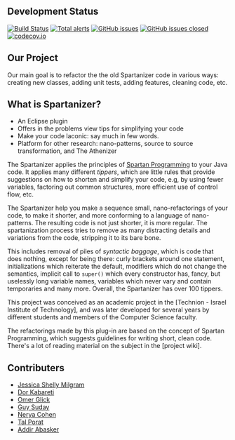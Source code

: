 ## Development Status
[![Build Status](https://travis-ci.org/TechnionYP5779/team2.svg?branch=master)](https://travis-ci.org/TechnionYP5779/team2)
[![Total alerts](https://img.shields.io/lgtm/alerts/g/TechnionYP5779/team2.svg?logo=lgtm&logoWidth=18)](https://lgtm.com/projects/g/TechnionYP5779/team2/alerts/)
[![GitHub issues](https://img.shields.io/github/issues/TechnionYP5779/team2.svg)](https://github.com/TechnionYP5779/team5/issues)
[![GitHub issues closed](https://img.shields.io/github/issues-closed-raw/TechnionYP5779/team2.svg?maxAge=2592000)]()
[![codecov.io](http://codecov.io/github/TechnionYP5779/team2/coverage.svg?branch=master)](http://codecov.io/github/TechnionYP5779/team2?branch=master)







<h2>Our Project</h2>

Our main goal is to refactor the the old Spartanizer code in various ways: creating new classes, adding unit tests, adding features, cleaning code, etc.

<h2>What is Spartanizer?</h2>
<ul>
  <li> An Eclipse plugin</li>
  <li>Offers in the problems view tips for simplifying your code </li>
  <li>Make your code laconic: say much in few words.</li>
  <li>Platform for other research: nano-patterns, source to source transformation, and The Athenizer</li>
</ul>

The Spartanizer applies the principles of <a href="https://github.com/SpartanRefactoring/Main/wiki/Spartan-Programming">Spartan Programming</a> to your Java code. It applies many different _tippers_, which are little rules that provide suggestions on how to shorten and
simplify your code, e.g, by using fewer variables, factoring out common structures, more efficient use of control flow, etc. 

The Spartanizer help you make a sequence small, nano-refactorings of your code, to make it shorter, and more conforming to a language of nano-patterns. The resulting code is not just shorter, it is more regular. The spartanization process tries to remove as many distracting details and variations from the code, stripping it to its bare bone.

This includes removal of piles of _syntactic baggage_, which is code that does nothing, except for being there:  curly brackets around one statement, initializations which reiterate the default, modifiers which do not change the semantics, implicit call to `super()` which every constructor has, fancy, but uselessly long variable names, variables which never vary and contain temporaries and  many more. Overall, the Spartanizer has over 100 tippers.

This project was conceived as an academic project in the [Technion - Israel
Institute of Technology], and was later developed for several years by
different students and members of the Computer Science faculty.

The refactorings made by this plug-in are based on the concept of Spartan Programming, which suggests guidelines for writing short, clean code. There's a lot of reading material on the subject in the [project wiki].


<h2>Contributers</h2>
<ul>
  <li><a href="https://github.com/jsmm0202">Jessica Shelly Milgram</a></li>
  <li><a href="https://github.com/DorKab">Dor Kabareti</a></li>
  <li><a href="https://github.com/OmerGlick">Omer Glick</a></li>
  <li><a href="https://github.com/GuySuday">Guy Suday</a></li>
  <li><a href="https://github.com/nerya50">Nerya Cohen</a></li>
  <li><a href="https://github.com/talporat">Tal Porat</a></li>
  <li><a href="https://github.com/addirabasker">Addir Abasker</a></li>
